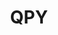 ---
ee_id: '4498'
site: '1'
type: '2'
long_id: 2020-036 QPY
url: 2020-036-qpy
title: QPY
year: '2020'
medium: 'Laserjet on Post-it note on A4 B & W office paper. '
commission:
dims: A4
pitch: Mechanical duplicate of a Post-it note I found.&nbsp;
ps:
live_url:
related:
youtube:
imgs: qpy-2020-036-db-ih--XkUy.jpg
subheading:
display_year: '2020'
download:
add_credit:
add_credits:
related_code:
layout: things-i-made
---